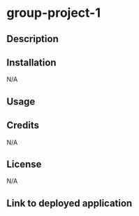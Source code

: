 # group-project-1

## Description

## Installation

N/A

## Usage


## Credits

N/A

## License

N/A

## Link to deployed application